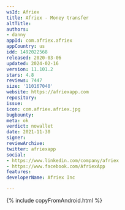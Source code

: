 ```yaml
---
wsId: Afriex
title: Afriex - Money transfer
altTitle: 
authors:
- danny
appId: com.afriex.afriex
appCountry: us
idd: 1492022568
released: 2020-03-06
updated: 2024-02-16
version: 11.101.2
stars: 4.8
reviews: 7447
size: '110167040'
website: https://afriexapp.com
repository: 
issue: 
icon: com.afriex.afriex.jpg
bugbounty: 
meta: ok
verdict: nowallet
date: 2021-11-30
signer: 
reviewArchive: 
twitter: afriexapp
social:
- https://www.linkedin.com/company/afriex
- https://www.facebook.com/AfriexApp
features: 
developerName: Afriex Inc

---
```


{% include copyFromAndroid.html %}
